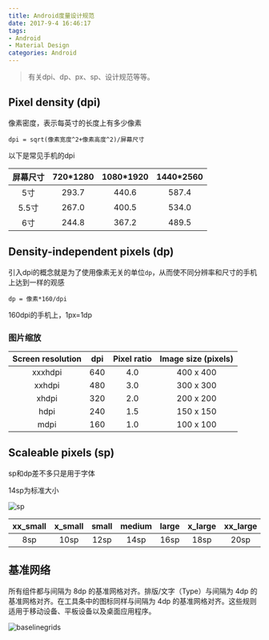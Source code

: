 ```yaml
---
title: Android度量设计规范
date: 2017-9-4 16:46:17
tags:
- Android
- Material Design
categories: Android
---
```


> 有关dpi、dp、px、sp、设计规范等等。

<!-- more -->
## Pixel density (dpi)

像素密度，表示每英寸的长度上有多少像素

`dpi = sqrt(像素宽度^2+像素高度^2)/屏幕尺寸`

以下是常见手机的dpi

|  屏幕尺寸 | 720*1280  | 1080*1920  |  1440*2560 |
| :------------: | :------------: | :------------: | :------------: |
| 5寸  | 293.7  |  440.6 |  587.4|
| 5.5寸  | 267.0  | 400.5  |  534.0 |
| 6寸 | 244.8  |  367.2 |  489.5 |

## Density-independent pixels (dp)

引入dpi的概念就是为了使用像素无关的单位`dp`，从而使不同分辨率和尺寸的手机上达到一样的观感

`dp = 像素*160/dpi`

160dpi的手机上，1px=1dp

### 图片缩放

|Screen resolution |dpi|Pixel ratio|Image size (pixels)|
| :------------: | :------------: |:------------: | :------------:|
|xxxhdpi|640|4.0|400 x 400|
|xxhdpi|480|3.0|300 x 300|
|xhdpi|320|2.0|200 x 200|
|hdpi|240|1.5|150 x 150|
|mdpi|160|1.0|100 x 100|

## Scaleable pixels (sp)

sp和dp差不多只是用于字体

14sp为标准大小

![sp](/images/20170904_sp.png)

|xx_small |x_small|small|medium|large|x_large|xx_large|xxx_large|
| :------------: | :------------:| :------------:| :------------:|:------------:|:------------:|:------------:|:------------:|
|8sp|10sp|12sp|14sp|16sp|18sp|20sp|22sp|

## 基准网络

所有组件都与间隔为 8dp 的基准网格对齐。排版/文字（Type）与间隔为 4dp 的基准网格对齐。在工具条中的图标同样与间隔为 4dp 的基准网格对齐。这些规则适用于移动设备、平板设备以及桌面应用程序。

![baselinegrids](/images/20170905_layout-metrics-baselinegrids.png)
